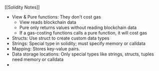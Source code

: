 
[[Solidity Notes]]

- View & Pure functions: They don't cost gas 
     - View reads blockchain data
     - Pure only returns values without reading blockchain data 
     - If a gas-costing functions calls a pure function, it will cost gas
 - Structs: Use struct to create custom data types 
 - Strings: Special type in solidity; must specify memory or calldata 
 - Mapping: Stores key-value pairs.
 - Data storage locations: Only special types like strings, structs, tuples need memory or calldata 
 - 

